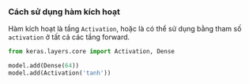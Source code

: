 ### Cách sử dụng hàm kích hoạt

Hàm kích hoạt là tầng `Activation`, hoặc là có thể sử dụng bằng tham số `activation` ở tất cả các tầng forward.

```python
from keras.layers.core import Activation, Dense

model.add(Dense(64))
model.add(Activation('tanh'))
```